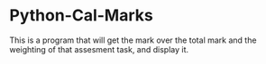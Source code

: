# Python-Cal-Marks
This is a program that will get the mark over the total mark and the weighting of that assesment task, and display it. 
